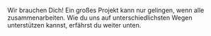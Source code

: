 Wir brauchen Dich! Ein großes Projekt kann nur gelingen, wenn alle zusammenarbeiten. Wie du uns auf unterschiedlichsten Wegen unterstützen kannst, erfährst du weiter unten.

